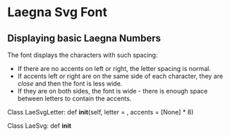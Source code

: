 # Laegna Svg Font

## Displaying basic Laegna Numbers

The font displays the characters with such spacing:
- If there are no accents on left or right, the letter spacing is normal.
- If accents left or right are on the same side of each character, they are *close* and then the font is less wide.
- If they are on both sides, the font is wide - there is enough space between letters to contain the accents.

Class LaeSvgLetter:
  def __init__(self, letter = , accents = [None] * 8)

Class LaeSvg:
  def __init__